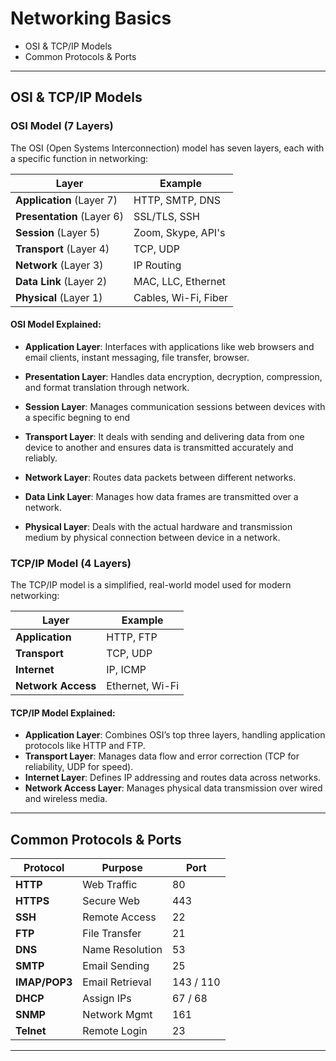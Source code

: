 # **Networking Basics**

- OSI & TCP/IP Models
- Common Protocols & Ports

---

## **OSI & TCP/IP Models**
### OSI Model (7 Layers)
The OSI (Open Systems Interconnection) model has seven layers, each with a specific function in networking:

| Layer  | Example |
|--------|---------|
| **Application** (Layer 7) | HTTP, SMTP, DNS |
| **Presentation** (Layer 6) | SSL/TLS, SSH |
| **Session** (Layer 5) | Zoom, Skype, API's |
| **Transport** (Layer 4) | TCP, UDP |
| **Network** (Layer 3) | IP Routing |
| **Data Link** (Layer 2) | MAC, LLC, Ethernet |
| **Physical**   (Layer 1)| Cables, Wi-Fi, Fiber |

#### OSI Model Explained:
- **Application Layer**: Interfaces with applications like web browsers and email clients, instant messaging, file transfer, browser.

- **Presentation Layer**: Handles data encryption, decryption, compression, and format translation through network.

- **Session Layer**: Manages communication sessions between devices with a specific begning to end

- **Transport Layer**: It deals with sending and delivering data from one device to another and ensures data is transmitted accurately and reliably.

- **Network Layer**: Routes data packets between different networks.

- **Data Link Layer**: Manages how data frames are transmitted over a network.

- **Physical Layer**: Deals with the actual hardware and transmission medium by physical connection between device in a network.

### TCP/IP Model (4 Layers)
The TCP/IP model is a simplified, real-world model used for modern networking:

| Layer  | Example |
|--------|---------|
| **Application** | HTTP, FTP |
| **Transport** | TCP, UDP |
| **Internet** | IP, ICMP |
| **Network Access** | Ethernet, Wi-Fi |

#### TCP/IP Model Explained:
- **Application Layer**: Combines OSI’s top three layers, handling application protocols like HTTP and FTP.
- **Transport Layer**: Manages data flow and error correction (TCP for reliability, UDP for speed).
- **Internet Layer**: Defines IP addressing and routes data across networks.
- **Network Access Layer**: Manages physical data transmission over wired and wireless media.

---

## **Common Protocols & Ports**
| Protocol | Purpose | Port |
|----------|---------|------|
| **HTTP** | Web Traffic | 80 |
| **HTTPS** | Secure Web | 443 |
| **SSH** | Remote Access | 22 |
| **FTP** | File Transfer | 21 |
| **DNS** | Name Resolution | 53 |
| **SMTP** | Email Sending | 25 |
| **IMAP/POP3** | Email Retrieval | 143 / 110 |
| **DHCP** | Assign IPs | 67 / 68 |
| **SNMP** | Network Mgmt | 161 |
| **Telnet** | Remote Login | 23 |

---
 
